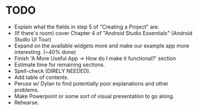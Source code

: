 # TODO

- Explain what the fields in step 5 of "Creating a Project" are.
- (If there's room) cover Chapter 4 of "Android Studio Essentials" (Android Studio UI Tour)
- Expand on the available widgets more and make our example app more interesting. (~40% done)
- Finish 'A More Useful App -> How do I make it functional?' section
- Estimate time for remaining sections.
- Spell-check (DIRELY NEEDED).
- Add table of contents.
- Peruse w/ Dylan to find potentially poor explanations and other problems.
- Make Powerpoint or some sort of visual presentation to go along.
- Rehearse.